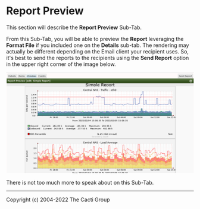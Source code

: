# Report Preview

This section will describe the **Report Preview** Sub-Tab.

From this Sub-Tab, you will be able to preview the **Report** leveraging the 
**Format File** if you included one on the **Details** sub-tab.  The rendering may actually
be different depending on the Email client your recipient uses.  So, it's best 
to send the reports to the recipients using the **Send Report** option in the upper 
right corner of the image below.

![Report Preview](images/reports-preview.png)

There is not too much more to speak about on this Sub-Tab.

---
<copy>Copyright (c) 2004-2022 The Cacti Group</copy>

